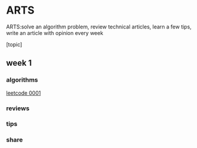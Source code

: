 # ARTS

ARTS:solve an algorithm problem, review technical articles, learn a few tips, write an article with opinion every week

[topic]

## week 1

### algorithms

[leetcode 0001](algorithms/leetcode_0001.md)

### reviews

### tips

### share
